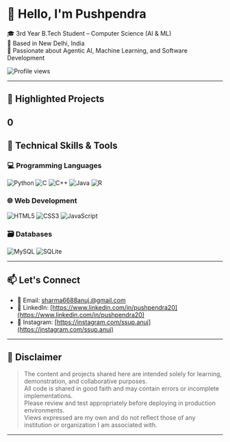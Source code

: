 # 👋 Hello, I'm Pushpendra

🎓 3rd Year B.Tech Student – Computer Science (AI & ML)  
📍 Based in New Delhi, India  
🔬 Passionate about Agentic AI, Machine Learning, and Software Development

![Profile views](https://komarev.com/ghpvc/?username=Anujsharmmaaa&label=Profile%20views&color=0e75b6&style=flat)

---

## 🚀 Highlighted Projects
0
---

## 🧠 Technical Skills & Tools

### 💻 Programming Languages
![Python](https://img.shields.io/badge/Python-3776AB?style=flat&logo=python&logoColor=white)
![C](https://img.shields.io/badge/C-00599C?style=flat&logo=c&logoColor=white)
![C++](https://img.shields.io/badge/C++-00599C?style=flat&logo=cplusplus&logoColor=white)
![Java](https://img.shields.io/badge/Java-007396?style=flat&logo=java&logoColor=white)
![R](https://img.shields.io/badge/R-276DC3?style=flat&logo=r&logoColor=white)

### 🌐 Web Development
![HTML5](https://img.shields.io/badge/HTML-E34F26?style=flat&logo=html5&logoColor=white)
![CSS3](https://img.shields.io/badge/CSS-1572B6?style=flat&logo=css3&logoColor=white)
![JavaScript](https://img.shields.io/badge/JavaScript-F7DF1E?style=flat&logo=javascript&logoColor=black)

### 🗃 Databases
![MySQL](https://img.shields.io/badge/MySQL-4479A1?style=flat&logo=mysql&logoColor=white)
![SQLite](https://img.shields.io/badge/SQLite-003B57?style=flat&logo=sqlite&logoColor=white)

---

## 📫 Let's Connect

- 📧 Email: [sharma6688anuj.@gmail.com](sharma6688anuj.@gmail.com)  
- 🔗 LinkedIn: [https://www.linkedin.com/in/pushpendra20](https://www.linkedin.com/in/pushpendra20)  
- 📸 Instagram: [https://instagram.com/ssup.anuj](https://instagram.com/ssup.anuj)

---

## 📜 Disclaimer

> The content and projects shared here are intended solely for learning, demonstration, and collaborative purposes.  
> All code is shared in good faith and may contain errors or incomplete implementations.  
> Please review and test appropriately before deploying in production environments.  
> Views expressed are my own and do not reflect those of any institution or organization I am associated with.

---

